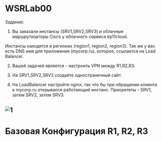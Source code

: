# WSRLab00

Задание:

1. Вы заказали инстансы (SRV1,SRV2,SRV3) и облачные
маршрутизаторы Cisco у облачного сервиса kp11cloud.

Инстансы находятся в регионах (region1, region2, region3).
Так же у вас есть DNS имя для приложения (mycorp.ru),
которое, ссылается на Load Balancer.

2. Вашей задачей является - настроить VPN между
R1,R2,R3.

3. На SRV1,SRV2,SRV3 создайте одностраничный сайт.

4. На LoadBalancer настройте nginx, так что бы при
обращении клиента к mycorp.ru открывался работающий
инстанс. Приорететы - SRV1, затем SRV2, затем SRV3.

![1](https://user-images.githubusercontent.com/79700810/132322342-9c6db933-44b5-4372-a114-7c90af87af79.png)
--
# Базовая Конфигурация R1, R2, R3


